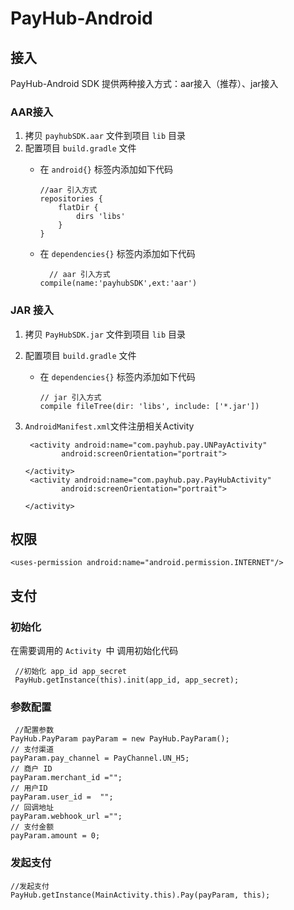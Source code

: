 # PayHub-Android

## 接入

PayHub-Android SDK 提供两种接入方式：aar接入（推荐）、jar接入

### AAR接入

1. 拷贝 `payhubSDK.aar` 文件到项目 `lib` 目录
2. 配置项目 `build.gradle` 文件
	* 在 `android{}` 标签内添加如下代码
	
		```
		//aar 引入方式
    	repositories {
        	flatDir {
            	dirs 'libs'
        	}
    	}
		```
	
	* 在 `dependencies{}` 标签内添加如下代码
	
		```
		  // aar 引入方式
    	compile(name:'payhubSDK',ext:'aar')
		```
	

### JAR 接入

1. 拷贝 `PayHubSDK.jar` 文件到项目 `lib` 目录
2. 配置项目 `build.gradle` 文件
	* 在 `dependencies{}` 标签内添加如下代码
	
		```
		// jar 引入方式
    	compile fileTree(dir: 'libs', include: ['*.jar'])
		```
3. `AndroidManifest.xml`文件注册相关Activity
	
	```
	 <activity android:name="com.payhub.pay.UNPayActivity"
            android:screenOrientation="portrait">

    </activity>
	 <activity android:name="com.payhub.pay.PayHubActivity"
            android:screenOrientation="portrait">

    </activity>
	```

## 权限

```
<uses-permission android:name="android.permission.INTERNET"/>
```



## 支付

### 初始化

在需要调用的 `Activity `中 调用初始化代码

```
 //初始化 app_id app_secret
 PayHub.getInstance(this).init(app_id, app_secret);
```

### 参数配置

```
 //配置参数
PayHub.PayParam payParam = new PayHub.PayParam();
// 支付渠道
payParam.pay_channel = PayChannel.UN_H5;
// 商户 ID
payParam.merchant_id ="";
// 用户ID
payParam.user_id =  "";
// 回调地址
payParam.webhook_url ="";
// 支付金额
payParam.amount = 0;
```

### 发起支付

```
//发起支付
PayHub.getInstance(MainActivity.this).Pay(payParam, this);
```